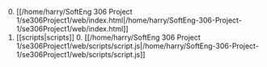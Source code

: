 0. [[/home/harry/SoftEng 306 Project 1/se306Project1/web/index.html|/home/harry/SoftEng-306-Project-1/se306Project1/web/index.html]]
0. [[scripts|scripts]]
    0. [[/home/harry/SoftEng 306 Project 1/se306Project1/web/scripts/script.js|/home/harry/SoftEng-306-Project-1/se306Project1/web/scripts/script.js]]
